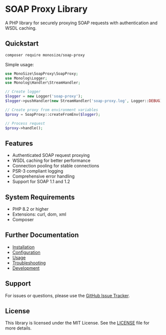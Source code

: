# SOAP Proxy Library

A PHP library for securely proxying SOAP requests with authentication and WSDL caching.

## Quickstart

```bash
composer require monosize/soap-proxy
```

Simple usage:

```php
use MonoSize\SoapProxy\SoapProxy;
use Monolog\Logger;
use Monolog\Handler\StreamHandler;

// Create logger
$logger = new Logger('soap-proxy');
$logger->pushHandler(new StreamHandler('soap-proxy.log', Logger::DEBUG));

// Create proxy from environment variables
$proxy = SoapProxy::createFromEnv($logger);

// Process request
$proxy->handle();
```

## Features

- Authenticated SOAP request proxying
- WSDL caching for better performance
- Connection pooling for stable connections
- PSR-3 compliant logging
- Comprehensive error handling
- Support for SOAP 1.1 and 1.2

## System Requirements

- PHP 8.2 or higher
- Extensions: curl, dom, xml
- Composer

## Further Documentation

- [Installation](installation.md)
- [Configuration](configuration.md)
- [Usage](usage.md)
- [Troubleshooting](troubleshooting.md)
- [Development](development.md)

## Support

For issues or questions, please use the [GitHub Issue Tracker](https://github.com/monosize/soap-proxy/issues).

## License

This library is licensed under the MIT License. See the [LICENSE](../LICENSE) file for more details.